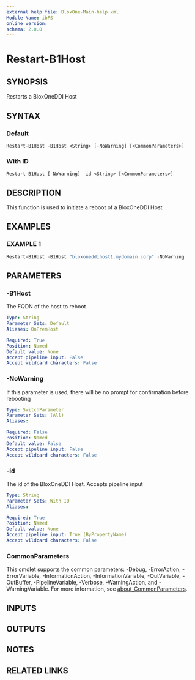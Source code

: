 ```yaml
---
external help file: BloxOne-Main-help.xml
Module Name: ibPS
online version:
schema: 2.0.0
---
```


# Restart-B1Host

## SYNOPSIS
Restarts a BloxOneDDI Host

## SYNTAX

### Default
```
Restart-B1Host -B1Host <String> [-NoWarning] [<CommonParameters>]
```

### With ID
```
Restart-B1Host [-NoWarning] -id <String> [<CommonParameters>]
```

## DESCRIPTION
This function is used to initiate a reboot of a BloxOneDDI Host

## EXAMPLES

### EXAMPLE 1
```powershell
Restart-B1Host -B1Host "bloxoneddihost1.mydomain.corp" -NoWarning
```

## PARAMETERS

### -B1Host
The FQDN of the host to reboot

```yaml
Type: String
Parameter Sets: Default
Aliases: OnPremHost

Required: True
Position: Named
Default value: None
Accept pipeline input: False
Accept wildcard characters: False
```

### -NoWarning
If this parameter is used, there will be no prompt for confirmation before rebooting

```yaml
Type: SwitchParameter
Parameter Sets: (All)
Aliases:

Required: False
Position: Named
Default value: False
Accept pipeline input: False
Accept wildcard characters: False
```

### -id
The id of the BloxOneDDI Host.
Accepts pipeline input

```yaml
Type: String
Parameter Sets: With ID
Aliases:

Required: True
Position: Named
Default value: None
Accept pipeline input: True (ByPropertyName)
Accept wildcard characters: False
```

### CommonParameters
This cmdlet supports the common parameters: -Debug, -ErrorAction, -ErrorVariable, -InformationAction, -InformationVariable, -OutVariable, -OutBuffer, -PipelineVariable, -Verbose, -WarningAction, and -WarningVariable. For more information, see [about_CommonParameters](http://go.microsoft.com/fwlink/?LinkID=113216).

## INPUTS

## OUTPUTS

## NOTES

## RELATED LINKS
